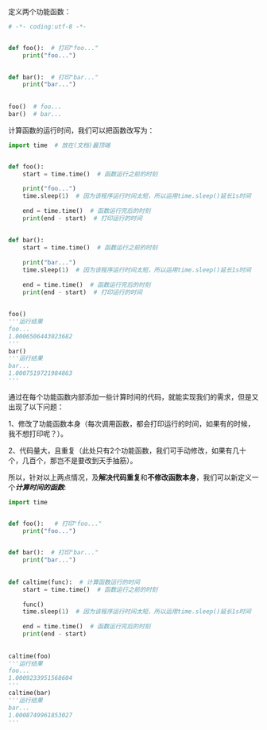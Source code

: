 定义两个功能函数：

```python
# -*- coding:utf-8 -*-


def foo():  # 打印"foo..."
    print("foo...")
    

def bar():  # 打印"bar..."
    print("bar...")
    
    
foo()  # foo...
bar()  # bar...
```

计算函数的运行时间，我们可以把函数改写为：

```python
import time  # 放在(文档)最顶端


def foo():
    start = time.time()  # 函数运行之前的时刻
    
    print("foo...")
    time.sleep(1)  # 因为该程序运行时间太短，所以运用time.sleep()延长1s时间
    
    end = time.time()  # 函数运行完后的时刻
    print(end - start)  # 打印运行的时间
    
    
def bar():
    start = time.time()  # 函数运行之前的时刻
    
    print("bar...")
    time.sleep(1)  # 因为该程序运行时间太短，所以运用time.sleep()延长1s时间
    
    end = time.time()  # 函数运行完后的时刻
    print(end - start)  # 打印运行的时间
    
    
foo()
'''运行结果
foo...
1.0006506443023682
'''
bar()
'''运行结果
bar...
1.0007519721984863
'''
```

通过在每个功能函数内部添加一些计算时间的代码，就能实现我们的需求，但是又出现了以下问题：

​	1、修改了功能函数本身（每次调用函数，都会打印运行的时间，如果有的时候，我不想打印呢？）。

​	2、代码量大，且重复（此处只有2个功能函数，我们可手动修改，如果有几十个，几百个，那岂不是要改到天手抽筋）。

所以，针对以上两点情况，及**解决代码重复**和**不修改函数本身**，我们可以新定义一个***计算时间的函数***:

```python
import time


def foo():   # 打印"foo..."
    print("foo...")
    

def bar():  # 打印"bar..."
    print("bar...")
    
    
def caltime(func):  # 计算函数运行的时间
    start = time.time()  # 函数运行之前的时刻
    
    func()
    time.sleep(1)  # 因为该程序运行时间太短，所以运用time.sleep()延长1s时间
    
    end = time.time()  # 函数运行完后的时刻
    print(end - start)
    
    
caltime(foo)
'''运行结果
foo...
1.0009233951568604
'''
caltime(bar)
'''运行结果
bar...
1.0008749961853027
'''
```

